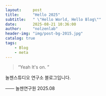 ```yaml
---
layout:     post
title:      "Hello 2025"
subtitle:   " \"Hello World, Hello Blog\""
date:       2025-08-21 10:36:00
author:     "nolzenlab"
header-img: "img/post-bg-2015.jpg"
catalog: true
tags:
    - Blog
    - meta
---
```


> “Yeah It's on. ”


놀젠스튜디오 연구소 블로그입니다.

—— 놀젠연구원 2025.08
